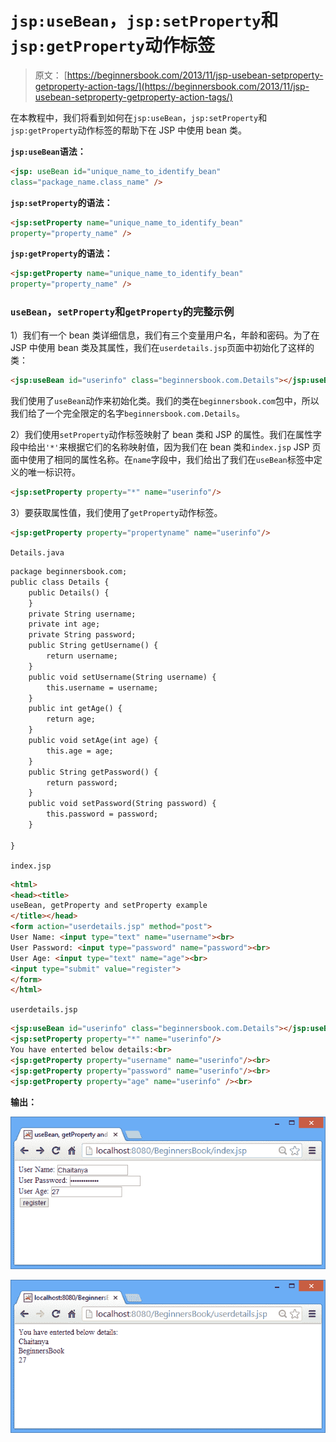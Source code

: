 # `jsp:useBean`，`jsp:setProperty`和`jsp:getProperty`动作标签

> 原文： [https://beginnersbook.com/2013/11/jsp-usebean-setproperty-getproperty-action-tags/](https://beginnersbook.com/2013/11/jsp-usebean-setproperty-getproperty-action-tags/)

在本教程中，我们将看到如何在`jsp:useBean`，`jsp:setProperty`和`jsp:getProperty`动作标签的帮助下在 JSP 中使用 bean 类。

**`jsp:useBean`语法：**

```html
<jsp: useBean id="unique_name_to_identify_bean" 
class="package_name.class_name" />
```

**`jsp:setProperty`的语法：**

```html
<jsp:setProperty name="unique_name_to_identify_bean" 
property="property_name" />
```

**`jsp:getProperty`的语法：**

```html
<jsp:getProperty name="unique_name_to_identify_bean" 
property="property_name" />
```

### `useBean`，`setProperty`和`getProperty`的完整示例

1）我们有一个 bean 类详细信息，我们有三个变量用户名，年龄和密码。为了在 JSP 中使用 bean 类及其属性，我们在`userdetails.jsp`页面中初始化了这样的类：

```html
<jsp:useBean id="userinfo" class="beginnersbook.com.Details"></jsp:useBean>
```

我们使用了`useBean`动作来初始化类。我们的类在`beginnersbook.com`包中，所以我们给了一个完全限定的名字`beginnersbook.com.Details`。

2）我们使用`setProperty`动作标签映射了 bean 类和 JSP 的属性。我们在属性字段中给出`'*'`来根据它们的名称映射值，因为我们在 bean 类和`index.jsp` JSP 页面中使用了相同的属性名称。在`name`字段中，我们给出了我们在`useBean`标签中定义的唯一标识符。

```html
<jsp:setProperty property="*" name="userinfo"/>
```

3）要获取属性值，我们使用了`getProperty`动作标签。

```html
<jsp:getProperty property="propertyname" name="userinfo"/>
```

`Details.java`

```html
package beginnersbook.com;
public class Details {
	public Details() {
    }
    private String username;
    private int age;
    private String password;
	public String getUsername() {
		return username;
	}
	public void setUsername(String username) {
		this.username = username;
	}
	public int getAge() {
		return age;
	}
	public void setAge(int age) {
		this.age = age;
	}
	public String getPassword() {
		return password;
	}
	public void setPassword(String password) {
		this.password = password;
	}

}
```

`index.jsp`

```html
<html>
<head><title>
useBean, getProperty and setProperty example
</title></head>
<form action="userdetails.jsp" method="post"> 
User Name: <input type="text" name="username"><br> 
User Password: <input type="password" name="password"><br> 
User Age: <input type="text" name="age"><br> 
<input type="submit" value="register"> 
</form> 
</html>
```

`userdetails.jsp`

```html
<jsp:useBean id="userinfo" class="beginnersbook.com.Details"></jsp:useBean> 
<jsp:setProperty property="*" name="userinfo"/> 
You have enterted below details:<br> 
<jsp:getProperty property="username" name="userinfo"/><br> 
<jsp:getProperty property="password" name="userinfo"/><br> 
<jsp:getProperty property="age" name="userinfo" /><br>
```

**输出：**

![useBean-output1](img/b62f01b6c78686843a03c68b29a0f214.jpg)

![useBean-output2](img/680b3485730b9081fedec3ebf42a87d9.jpg)